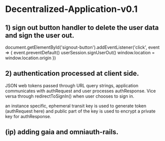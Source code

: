 # Decentralized-Application-v0.1

## 1) sign out button handler to delete the user data and sign the user out.

document.getElementById('signout-button').addEventListener('click', event => {
    event.preventDefault()
    userSession.signUserOut()
    window.location = window.location.origin
  })
## 2) authentication processed at client side.

JSON web tokens passed through URL query strings, application communicates with authRequest and  user processes authResponse. Vice versa through redirectToSignIn() when user chooses to sign in.

an instance specific, ephemeral transit key is used to generate token (authRequest here) and public part of the key is used to encrypt a private key for authResponse.
## (ip) adding gaia and omniauth-rails.
